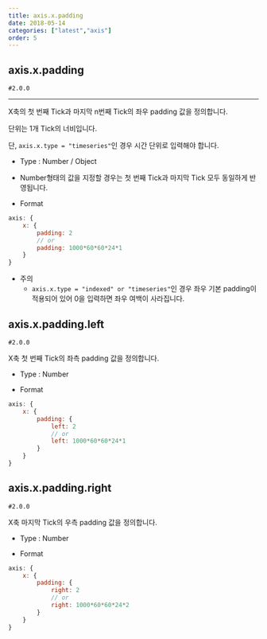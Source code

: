 ```yaml
---
title: axis.x.padding
date: 2018-05-14
categories: ["latest","axis"]
order: 5
---
```


## axis.x.padding

`#2.0.0`

---

X축의 첫 번째 Tick과 마지막 n번째 Tick의 좌우 padding 값을 정의합니다.

단위는 1개 Tick의 너비입니다.

단, `axis.x.type = "timeseries"`인 경우 시간 단위로 입력해야 합니다.

* Type : Number / Object

* Number형태의 값을 지정할 경우는 첫 번째 Tick과 마지막 Tick 모두 동일하게 반영됩니다.

* Format
```javascript
axis: {
	x: {
		padding: 2
		// or
		padding: 1000*60*60*24*1
	}
}
```
* 주의 
	* `axis.x.type = "indexed" or "timeseries"`인 경우 좌우 기본 padding이 적용되어 있어 0을 입력하면 좌우 여백이 사라집니다.


## axis.x.padding.left

`#2.0.0`

X축 첫 번째 Tick의 좌측 padding 값을 정의합니다.

* Type : Number

* Format
```javascript
axis: {
	x: {
		padding: {
			left: 2
			// or
			left: 1000*60*60*24*1
		}
	}
}
```

## axis.x.padding.right

`#2.0.0`

X축 마지막 Tick의 우측 padding 값을 정의합니다.

* Type : Number

* Format
```javascript
axis: {
	x: {
		padding: {
			right: 2
			// or
			right: 1000*60*60*24*2
		}
	}
}
```
